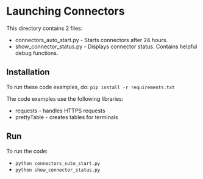 # Launching Connectors

This directory contains 2 files:

* connectors_auto_start.py - Starts connectors after 24 hours.
* show_connector_status.py - Displays connector status.  Contains helpful debug functions.

## Installation
To run these code examples, do:
`pip install -r requirements.txt`

The code examples use the following libraries:

* requests - handles HTTPS requests
* prettyTable - creates tables for terminals

## Run
To run the code:
* `python connectors_suto_start.py`
* `python show_connector_status.py`
